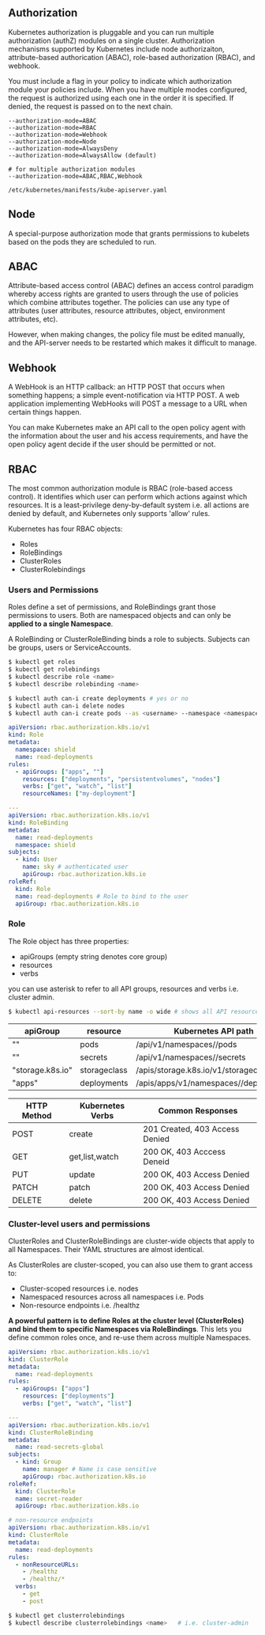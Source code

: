 ## Authorization

Kubernetes authorization is pluggable and you can run multiple authorization (authZ) modules on a single cluster. Authorization mechanisms supported by Kubernetes include node authorizaiton, attribute-based authorication (ABAC), role-based authorization (RBAC), and webhook.

You must include a flag in your policy to indicate which authorization module your policies include. When you have multiple modes configured, the request is authorized using each one in the order it is specified. If denied, the request is passed on to the next chain.

```
--authorization-mode=ABAC
--authorization-mode=RBAC
--authorization-mode=Webhook
--authorization-mode=Node
--authorization-mode=AlwaysDeny
--authorization-mode=AlwaysAllow (default)

# for multiple authorization modules
--authorization-mode=ABAC,RBAC,Webhook
```

```
/etc/kubernetes/manifests/kube-apiserver.yaml
```

## Node

A special-purpose authorization mode that grants permissions to kubelets based on the pods they are scheduled to run.

## ABAC

Attribute-based access control (ABAC) defines an access control paradigm whereby access rights are granted to users through the use of policies which combine attributes together. The policies can use any type of attributes (user attributes, resource attributes, object, environment attributes, etc).

However, when making changes, the policy file must be edited manually, and the API-server needs to be restarted which makes it difficult to manage.

## Webhook

A WebHook is an HTTP callback: an HTTP POST that occurs when something happens; a simple event-notification via HTTP POST. A web application implementing WebHooks will POST a message to a URL when certain things happen.

You can make Kubernetes make an API call to the open policy agent with the information about the user and his access requirements, and have the open policy agent decide if the user should be permitted or not.

## RBAC

The most common authorization module is RBAC (role-based access control). It identifies which user can perform which actions against which resources. It is a least-privilege deny-by-default system i.e. all actions are denied by default, and Kubernetes only supports 'allow' rules.

Kubernetes has four RBAC objects:

- Roles
- RoleBindings
- ClusterRoles
- ClusterRolebindings

### Users and Permissions

Roles define a set of permissions, and RoleBindings grant those permissions to users. Both are namespaced objects and can only be **applied to a single Namespace**.

A RoleBinding or ClusterRoleBinding binds a role to subjects. Subjects can be groups, users or ServiceAccounts.

```bash
$ kubectl get roles
$ kubectl get rolebindings
$ kubectl describe role <name>
$ kubectl describe rolebinding <name>
```

```bash
$ kubectl auth can-i create deployments # yes or no
$ kubectl auth can-i delete nodes
$ kubectl auth can-i create pods --as <username> --namespace <namespace>
```

```yaml
apiVersion: rbac.authorization.k8s.io/v1
kind: Role
metadata:
  namespace: shield
  name: read-deployments
rules:
  - apiGroups: ["apps", ""]
    resources: ["deployments", "persistentvolumes", "nodes"]
    verbs: ["get", "watch", "list"]
    resourceNames: ["my-deployment"]

---
apiVersion: rbac.authorization.k8s.io/v1
kind: RoleBinding
metadata:
  name: read-deployments
  namespace: shield
subjects:
  - kind: User
    name: sky # authenticated user
    apiGroup: rbac.authorization.k8s.io
roleRef:
  kind: Role
  name: read-deployments # Role to bind to the user
  apiGroup: rbac.authorization.k8s.io
```

### Role

The Role object has three properties:

- apiGroups (empty string denotes core group)
- resources
- verbs

you can use asterisk to refer to all API groups, resources and verbs i.e. cluster admin.

```bash
$ kubectl api-resources --sort-by name -o wide # shows all API resources
```

| apiGroup         | resource     | Kubernetes API path                              |
| ---------------- | ------------ | ------------------------------------------------ |
| ""               | pods         | /api/v1/namespaces/<namespace>/pods              |
| ""               | secrets      | /api/v1/namespaces/<namespace>/secrets           |
| "storage.k8s.io" | storageclass | /apis/storage.k8s.io/v1/storageclasses           |
| "apps"           | deployments  | /apis/apps/v1/namespaces/<namespace>/deployments |

| HTTP Method | Kubernetes Verbs | Common Responses               |
| ----------- | ---------------- | ------------------------------ |
| POST        | create           | 201 Created, 403 Access Denied |
| GET         | get,list,watch   | 200 OK, 403 Acccess Deneid     |
| PUT         | update           | 200 OK, 403 Access Denied      |
| PATCH       | patch            | 200 OK, 403 Access Denied      |
| DELETE      | delete           | 200 OK, 403 Access Denied      |

### Cluster-level users and permissions

ClusterRoles and ClusterRoleBindings are cluster-wide objects that apply to all Namespaces. Their YAML structures are almost identical.

As ClusterRoles are cluster-scoped, you can also use them to grant access to:

- Cluster-scoped resources i.e. nodes
- Namespaced resources across all namespaces i.e. Pods
- Non-resource endpoints i.e. /healthz

**A powerful pattern is to define Roles at the cluster level (ClusterRoles) and bind them to specific Namespaces via RoleBindings**. This lets you define common roles once, and re-use them across multiple Namespaces.

```yaml
apiVersion: rbac.authorization.k8s.io/v1
kind: ClusterRole
metadata:
  name: read-deployments
rules:
  - apiGroups: ["apps"]
    resources: ["deployments"]
    verbs: ["get", "watch", "list"]

---
apiVersion: rbac.authorization.k8s.io/v1
kind: ClusterRoleBinding
metadata:
  name: read-secrets-global
subjects:
  - kind: Group
    name: manager # Name is case sensitive
    apiGroup: rbac.authorization.k8s.io
roleRef:
  kind: ClusterRole
  name: secret-reader
  apiGroup: rbac.authorization.k8s.io
```

```yaml
# non-resource endpoints
apiVersion: rbac.authorization.k8s.io/v1
kind: ClusterRole
metadata:
  name: read-deployments
rules:
  - nonResourceURLs:
    - /healthz
    - /healthz/*
  verbs:
    - get
    - post
```

```bash
$ kubectl get clusterrolebindings
$ kubectl describe clusterrolebindings <name>   # i.e. cluster-admin
```
